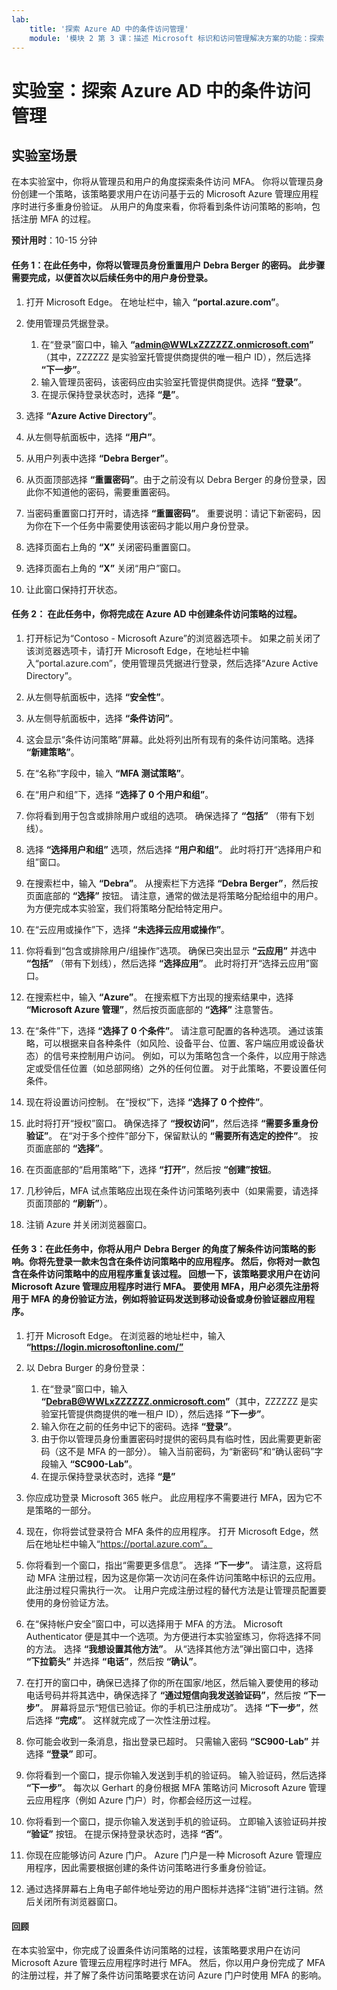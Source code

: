 ```yaml
---
lab:
    title: '探索 Azure AD 中的条件访问管理'
    module: '模块 2 第 3 课：描述 Microsoft 标识和访问管理解决方案的功能：探索 Azure AD 的访问管理功能'
---
```



# 实验室：探索 Azure AD 中的条件访问管理

## 实验室场景
在本实验室中，你将从管理员和用户的角度探索条件访问 MFA。  你将以管理员身份创建一个策略，该策略要求用户在访问基于云的 Microsoft Azure 管理应用程序时进行多重身份验证。  从用户的角度来看，你将看到条件访问策略的影响，包括注册 MFA 的过程。

**预计用时**：10-15 分钟

#### 任务 1：在此任务中，你将以管理员身份重置用户 Debra Berger 的密码。  此步骤需要完成，以便首次以后续任务中的用户身份登录。

1. 打开 Microsoft Edge。  在地址栏中，输入 **“portal.azure.com”**。

2. 使用管理员凭据登录。
    1. 在“登录”窗口中，输入 **“admin@WWLxZZZZZZ.onmicrosoft.com”** （其中，ZZZZZZ 是实验室托管提供商提供的唯一租户 ID），然后选择 **“下一步”**。
    1. 输入管理员密码，该密码应由实验室托管提供商提供。选择 **“登录”**。
    1. 在提示保持登录状态时，选择 **“是”**。

3. 选择 **“Azure Active Directory”**。  

4. 从左侧导航面板中，选择 **“用户”**。

5. 从用户列表中选择 **“Debra Berger”**。

6. 从页面顶部选择 **“重置密码”**。由于之前没有以 Debra Berger 的身份登录，因此你不知道他的密码，需要重置密码。

7. 当密码重置窗口打开时，请选择 **“重置密码”**。  重要说明：请记下新密码，因为你在下一个任务中需要使用该密码才能以用户身份登录。

8. 选择页面右上角的 **“X”** 关闭密码重置窗口。

9. 选择页面右上角的 **“X”** 关闭“用户”窗口。

10. 让此窗口保持打开状态。


#### 任务 2：  在此任务中，你将完成在 Azure AD 中创建条件访问策略的过程。

1. 打开标记为“Contoso - Microsoft Azure”的浏览器选项卡。   如果之前关闭了该浏览器选项卡，请打开 Microsoft Edge，在地址栏中输入“portal.azure.com”，使用管理员凭据进行登录，然后选择“Azure Active Directory”。  

2. 从左侧导航面板中，选择 **“安全性”**。

3. 从左侧导航面板中，选择 **“条件访问”**。

4. 这会显示“条件访问策略”屏幕。此处将列出所有现有的条件访问策略。选择 **“新建策略”**。

5. 在“名称”字段中，输入 **“MFA 测试策略”**。

6. 在“用户和组”下，选择 **“选择了 0 个用户和组”**。

7. 你将看到用于包含或排除用户或组的选项。  确保选择了 **“包括”** （带有下划线）。

8. 选择 **“选择用户和组”** 选项，然后选择 **“用户和组”**。  此时将打开“选择用户和组”窗口。  

9. 在搜索栏中，输入 **“Debra”**。  从搜索栏下方选择 **“Debra Berger”**，然后按页面底部的 **“选择”** 按钮。  请注意，通常的做法是将策略分配给组中的用户。  为方便完成本实验室，我们将策略分配给特定用户。 

10. 在“云应用或操作”下，选择 **“未选择云应用或操作”**。

11. 你将看到“包含或排除用户/组操作”选项。  确保已突出显示 **“云应用”** 并选中 **“包括”** （带有下划线），然后选择 **“选择应用”**。  此时将打开“选择云应用”窗口。

12. 在搜索栏中，输入 **“Azure”**。  在搜索框下方出现的搜索结果中，选择 **“Microsoft Azure 管理”**，然后按页面底部的 **“选择”** 注意警告。  

13. 在“条件”下，选择 **“选择了 0 个条件”**。  请注意可配置的各种选项。  通过该策略，可以根据来自各种条件（如风险、设备平台、位置、客户端应用或设备状态）的信号来控制用户访问。  例如，可以为策略包含一个条件，以应用于除选定或受信任位置（如总部网络）之外的任何位置。  对于此策略，不要设置任何条件。

14. 现在将设置访问控制。  在“授权”下，选择 **“选择了 0 个控件”**。

15. 此时将打开“授权”窗口。  确保选择了 **“授权访问”**，然后选择 **“需要多重身份验证”**。  在“对于多个控件”部分下，保留默认的 **“需要所有选定的控件”**。  按页面底部的 **“选择”**。

16. 在页面底部的“启用策略”下，选择 **“打开”**，然后按 **“创建”按钮**。

17. 几秒钟后，MFA 试点策略应出现在条件访问策略列表中（如果需要，请选择页面顶部的 **“刷新”**）。

18. 注销 Azure 并关闭浏览器窗口。

#### 任务 3：在此任务中，你将从用户 Debra Berger 的角度了解条件访问策略的影响。你将先登录一款未包含在条件访问策略中的应用程序。  然后，你将对一款包含在条件访问策略中的应用程序重复该过程。  回想一下，该策略要求用户在访问 Microsoft Azure 管理应用程序时进行 MFA。  要使用 MFA，用户必须先注册将用于 MFA 的身份验证方法，例如将验证码发送到移动设备或身份验证器应用程序。

1. 打开 Microsoft Edge。  在浏览器的地址栏中，输入 **“https://login.microsoftonline.com/”**

1. 以 Debra Burger 的身份登录：
    1. 在“登录”窗口中，输入 **“DebraB@WWLxZZZZZZ.onmicrosoft.com”**（其中，ZZZZZZ 是实验室托管提供商提供的唯一租户 ID），然后选择 **“下一步”**。
    1. 输入你在之前的任务中记下的密码。选择 **“登录”**。
    1. 由于你以管理员身份重置密码时提供的密码具有临时性，因此需要更新密码（这不是 MFA 的一部分）。  输入当前密码，为“新密码”和“确认密码”字段输入 **“SC900-Lab”**。
    1. 在提示保持登录状态时，选择 **“是”**

1. 你应成功登录 Microsoft 365 帐户。  此应用程序不需要进行 MFA，因为它不是策略的一部分。

1. 现在，你将尝试登录符合 MFA 条件的应用程序。  打开 Microsoft Edge，然后在地址栏中输入“https://portal.azure.com”。

1. 你将看到一个窗口，指出“需要更多信息”。  选择 **“下一步”**。  请注意，这将启动 MFA 注册过程，因为这是你第一次访问在条件访问策略中标识的云应用。  此注册过程只需执行一次。   让用户完成注册过程的替代方法是让管理员配置要使用的身份验证方法。

1. 在“保持帐户安全”窗口中，可以选择用于 MFA 的方法。  Microsoft Authenticator 便是其中一个选项。为方便进行本实验室练习，你将选择不同的方法。  选择 **“我想设置其他方法”**。  从“选择其他方法”弹出窗口中，选择 **“下拉箭头”** 并选择 **“电话”**，然后按 **“确认”**。

1. 在打开的窗口中，确保已选择了你的所在国家/地区，然后输入要使用的移动电话号码并将其选中，确保选择了 **“通过短信向我发送验证码”**，然后按 **“下一步”**。  屏幕将显示“短信已验证。你的手机已注册成功”。  选择 **“下一步”**，然后选择 **“完成”**。  这样就完成了一次性注册过程。

1. 你可能会收到一条消息，指出登录已超时。  只需输入密码 **“SC900-Lab”** 并选择 **“登录”** 即可。

1. 你将看到一个窗口，提示你输入发送到手机的验证码。  输入验证码，然后选择 **“下一步”**。  每次以 Gerhart 的身份根据 MFA 策略访问 Microsoft Azure 管理云应用程序（例如 Azure 门户）时，你都会经历这一过程。

1. 你将看到一个窗口，提示你输入发送到手机的验证码。  立即输入该验证码并按 **“验证”** 按钮。  在提示保持登录状态时，选择 **“否”**。

1. 你现在应能够访问 Azure 门户。  Azure 门户是一种 Microsoft Azure 管理应用程序，因此需要根据创建的条件访问策略进行多重身份验证。  

1. 通过选择屏幕右上角电子邮件地址旁边的用户图标并选择“注销”进行注销。然后关闭所有浏览器窗口。

#### 回顾
在本实验室中，你完成了设置条件访问策略的过程，该策略要求用户在访问 Microsoft Azure 管理云应用程序时进行 MFA。  然后，你以用户身份完成了 MFA 的注册过程，并了解了条件访问策略要求在访问 Azure 门户时使用 MFA 的影响。
